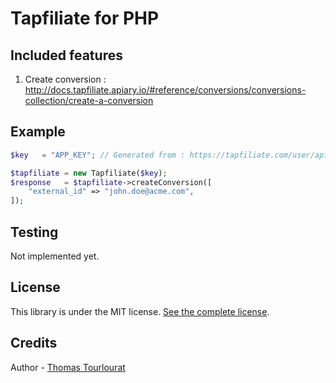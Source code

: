 # Tapfiliate for PHP

## Included features

1. Create conversion : http://docs.tapfiliate.apiary.io/#reference/conversions/conversions-collection/create-a-conversion

## Example

```php
$key   = "APP_KEY"; // Generated from : https://tapfiliate.com/user/api-access/

$tapfiliate = new Tapfiliate($key);
$response   = $tapfiliate->createConversion([
    "external_id" => "john.doe@acme.com",
]);
```

## Testing

Not implemented yet.

## License

This library is under the MIT license. [See the complete license](https://github.com/armetiz/tapfiliate-php/blob/master/LICENSE).

## Credits

Author - [Thomas Tourlourat](http://www.wozbe.com)

